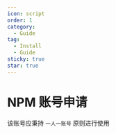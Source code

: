 ```yaml
---
icon: script
order: 1
category:
  - Guide
tag:
  - Install
  - Guide
sticky: true
star: true
---
```


# NPM 账号申请

该账号应秉持 `一人一账号` 原则进行使用
